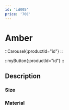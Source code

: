 ```yaml
---
id: 'id005'
price: '70€'
---
```


# Amber

::Carousel{:productId="id"}
::

::myButton{:productId="id"}
::


## Description

### Size

### Material

